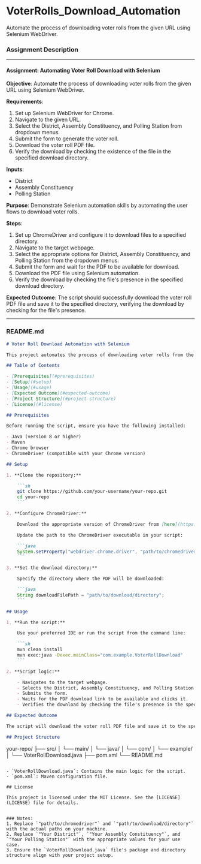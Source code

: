# VoterRolls_Download_Automation
Automate the process of downloading voter rolls from the given URL using Selenium WebDriver.


### Assignment Description

---

#### Assignment: Automating Voter Roll Download with Selenium

**Objective**:
Automate the process of downloading voter rolls from the given URL using Selenium WebDriver.

**Requirements**:
1. Set up Selenium WebDriver for Chrome.
2. Navigate to the given URL.
3. Select the District, Assembly Constituency, and Polling Station from dropdown menus.
4. Submit the form to generate the voter roll.
5. Download the voter roll PDF file.
6. Verify the download by checking the existence of the file in the specified download directory.

**Inputs**:
- District
- Assembly Constituency
- Polling Station

**Purpose**:
Demonstrate Selenium automation skills by automating the user flows to download voter rolls.

**Steps**:
1. Set up ChromeDriver and configure it to download files to a specified directory.
2. Navigate to the target webpage.
3. Select the appropriate options for District, Assembly Constituency, and Polling Station from the dropdown menus.
4. Submit the form and wait for the PDF to be available for download.
5. Download the PDF file using Selenium automation.
6. Verify the download by checking the file's presence in the specified download directory.

**Expected Outcome**:
The script should successfully download the voter roll PDF file and save it to the specified directory, verifying the download by checking for the file's presence.

---

### README.md

```markdown
# Voter Roll Download Automation with Selenium

This project automates the process of downloading voter rolls from the given URL using Selenium WebDriver.

## Table of Contents

- [Prerequisites](#prerequisites)
- [Setup](#setup)
- [Usage](#usage)
- [Expected Outcome](#expected-outcome)
- [Project Structure](#project-structure)
- [License](#license)

## Prerequisites

Before running the script, ensure you have the following installed:

- Java (version 8 or higher)
- Maven
- Chrome browser
- ChromeDriver (compatible with your Chrome version)

## Setup

1. **Clone the repository:**

    ```sh
    git clone https://github.com/your-username/your-repo.git
    cd your-repo
    ```

2. **Configure ChromeDriver:**

    Download the appropriate version of ChromeDriver from [here](https://sites.google.com/chromium.org/driver/) and place it in a directory of your choice.

    Update the path to the ChromeDriver executable in your script:

    ```java
    System.setProperty("webdriver.chrome.driver", "path/to/chromedriver");
    ```

3. **Set the download directory:**

    Specify the directory where the PDF will be downloaded:

    ```java
    String downloadFilePath = "path/to/download/directory";
    ```

## Usage

1. **Run the script:**

    Use your preferred IDE or run the script from the command line:

    ```sh
    mvn clean install
    mvn exec:java -Dexec.mainClass="com.example.VoterRollDownload"
    ```

2. **Script logic:**

    - Navigates to the target webpage.
    - Selects the District, Assembly Constituency, and Polling Station from dropdown menus.
    - Submits the form.
    - Waits for the PDF download link to be available and clicks it.
    - Verifies the download by checking the file's presence in the specified directory.

## Expected Outcome

The script will download the voter roll PDF file and save it to the specified directory. It will verify the download by checking the existence of the file in the directory.

## Project Structure

```
your-repo/
├── src/
│   └── main/
│       └── java/
│           └── com/
│               └── example/
│                   └── VoterRollDownload.java
├── pom.xml
└── README.md
```

- `VoterRollDownload.java`: Contains the main logic for the script.
- `pom.xml`: Maven configuration file.

## License

This project is licensed under the MIT License. See the [LICENSE](LICENSE) file for details.


### Notes:
1. Replace `"path/to/chromedriver"` and `"path/to/download/directory"` with the actual paths on your machine.
2. Replace `"Your District"`, `"Your Assembly Constituency"`, and `"Your Polling Station"` with the appropriate values for your use case.
3. Ensure the `VoterRollDownload.java` file's package and directory structure align with your project setup.
